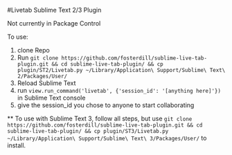 #Livetab Sublime Text 2/3 Plugin

Not currently in Package Control

To use:

1. clone Repo
2. Run `git clone https://github.com/fosterdill/sublime-live-tab-plugin.git && cd sublime-live-tab-plugin/ && cp plugin/ST2/Livetab.py ~/Library/Application\ Support/Sublime\ Text\ 2/Packages/User/`
3. Reload Sublime Text
4. run `view.run_command('livetab', {'session_id': '[anything here]'})` in Sublime Text console
5. give the session_id you chose to anyone to start collaborating


** To use with Sublime Text 3, follow all steps, but use `git clone https://github.com/fosterdill/sublime-live-tab-plugin.git && cd sublime-live-tab-plugin/ && cp plugin/ST3/Livetab.py ~/Library/Application\ Support/Sublime\ Text\ 3/Packages/User/` to install.